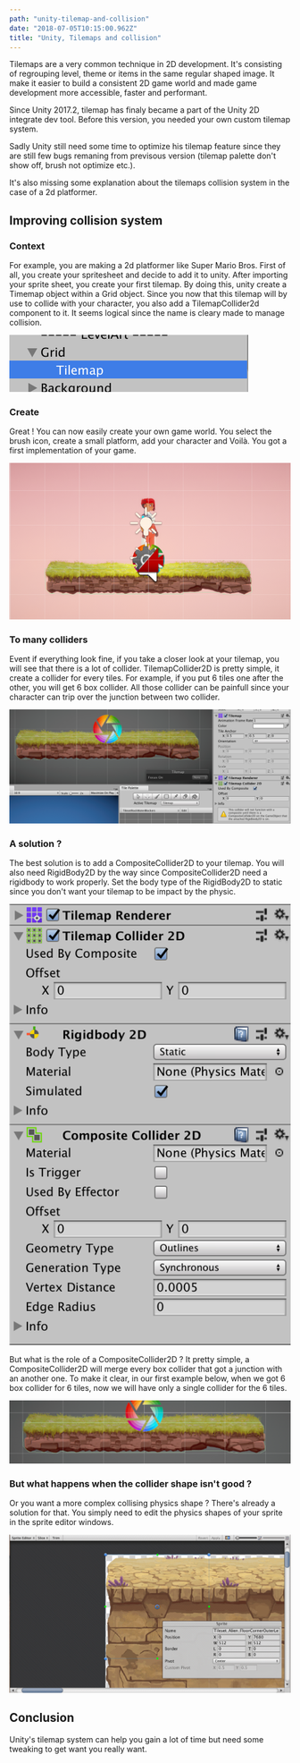 ```yaml
---
path: "unity-tilemap-and-collision"
date: "2018-07-05T10:15:00.962Z"
title: "Unity, Tilemaps and collision"
---
```


Tilemaps are a very common technique in 2D development. It's consisting of regrouping level, theme or items in the same regular shaped image. It make it easier to build a consistent 2D game world and made game development more accessible, faster and performant.

Since Unity 2017.2, tilemap has finaly became a part of the Unity 2D integrate dev tool. Before this version, you needed your own custom tilemap system. 

Sadly Unity still need some time to optimize his tilemap feature since they are still few bugs remaning from previsous version (tilemap palette don't show off, brush not optimize etc.). 

It's also missing some explanation about the tilemaps collision system in the case of a 2d platformer.

## Improving collision system 

### Context

For example, you are making a 2d platformer like Super Mario Bros. First of all, you create your spritesheet and decide to add it to unity. After importing your sprite sheet, you create your first tilemap. By doing this, unity create a Timemap object within a Grid object. Since you now that this tilemap will by use to collide with your character, you also add a TilemapCollider2d component to it. It seems logical since the name is cleary made to manage collision.



![image-20180705094050689](./grid-tilemap.png)



### Create

Great ! You can now easily create your own game world. You select the brush icon, create a small platform, add your character and Voilà. You got a first implementation of your game.

![image-20180705094308623](./game-world.png)



### To many colliders

Event if everything look fine, if you take a closer look at your tilemap, you will see that there is a lot of collider. TilemapCollider2D is pretty simple, it create a collider for every tiles. For example, if you put 6 tiles one after the other, you will get 6 box collider. All those collider can be painfull since your character can trip over the junction between two collider.

![image-20180705094544485](./collider-2d.png)



### A solution ?

The best solution is to add a CompositeCollider2D to your tilemap. You will also need RigidBody2D by the way since CompositeCollider2D need a rigidbody to work properly. Set the body type of the RigidBody2D to static since you don't want your tilemap to be impact by the physic.

![image-20180705095233105](./composite.png)

But what is the role of a CompositeCollider2D ? It pretty simple, a CompositeCollider2D will merge every box collider that got a junction with an another one. To make it clear, in our first example below, when we got 6 box collider for 6 tiles, now we will have only a single collider for the 6 tiles.

![image-20180705095410544](./tilemap-merge.png)



### But what happens when the collider shape isn't good ? 

Or you want a more complex collising physics shape ? There's already a solution for that. You simply need to edit the physics shapes of your sprite in the sprite editor windows.

![2018-07-05 09.57.50](./physics.gif)



## Conclusion

Unity's tilemap system can help you gain a lot of time but need some tweaking to get want you really want.
